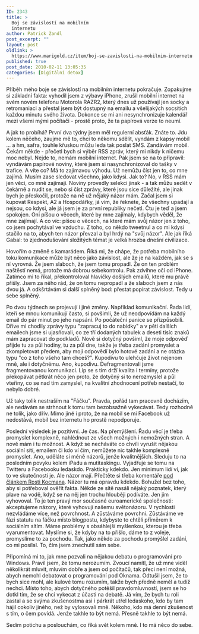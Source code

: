 ```yaml
---
ID: 2343
title: >
  Boj se závislostí na mobilním
  internetu
author: Patrick Zandl
post_excerpt: ""
layout: post
oldlink: >
  https://www.marigold.cz/item/boj-se-zavislosti-na-mobilnim-internetu
published: true
post_date: 2010-02-11 13:05:35
categories: [Digitální detox]
---
```

Příběh mého boje se závislostí na mobilním internetu pokračuje. Zopakujme si základní fakta: vyhodil jsem z výbavy iPhone, zrušil mobilní internet na svém novém telefonu Motorola RAZR2, který dnes už používají jen socky a retromaniaci a přestal jsem být dostupný na emailu a všelijakých socsítích každou minutu svého života. Dokonce se mi ani nesynchronizuje kalendář mezi všemi mými počítači - prostě proto, že ta papírová verze to neumí. 

A jak to probíhá? První dva týdny jsem měl regulerní absťák. Znáte to. Jdu kolem něčeho, zaujme mě to, chci to někomu sdělit, vyndám z kapsy mobil ... a hm, safra, touhle křuskou můžu leda tak poslat SMS. Zandávám mobil. Čekám někde - přečetl bych si výběr RSS zpráv, který mi nikdy k ničemu moc nebyl. Nejde to, nemám mobilní internet. Pak jsem se na to připravil: vyndávám papírové noviny, které jsem si nasynchronizoval do tašky v trafice. A víte co? Má to zajímavou výhodu. Už nemůžu číst jen to, co mne zajímá. Musím zase sledovat všechno, jako kdysi. Jak to? No, v RSS mám jen věci, co mně zajímají. Noviny provedly selekci jinak - a tak můžu sedět v čekárně a nudit se, nebo si číst zprávy, které jsou sice důležité, ale jinak bych je přeskočil, protože na ně už nějaký názor mám. Začal jsem si kupovat Respekt, A2 a Hospodářky, já vím, že řeknete, že všechny upadají a nejsou, co kdysi, ale já jsem je za první republiky nečetl. Čtu je teď a jsem spokojen. Oni píšou o věcech, které by mne zajímaly, kdybych věděl, že mne zajímají. A co víc: píšou o věcech, na které mám svůj názor jen z toho, co jsem pochytával ve vzduchu. Z toho, co někdo tweetnul a co mi kdysi stačilo na to, abych ten názor převzal a byl hrdý na "svůj názor". Ale jak říká  Gabal: to zjednodušování složitých témat je velká hrozba dnešní civilizace.

Hovořím o změně s kamarádem. Říká mi, že chápe, že potřeba mobilního toku komunikace může být něco jako závislost, ale že je na každém, jak se s ní vyrovná. Že jsem slaboch, že jsem tomu propadl. Že on ten problém naštěstí nemá, protože má dobrou sebekontrolu. Pak zdvihne oči od iPhone. Zatímco mi to říkal, překontroloval hlavičky došlých emailů, které mu právě přišly. Jsem za něho rád, že on tomu nepropadl a že slaboch jsem z nás dvou já. A odkšrtávám si další splněný bod: přestat popírat závislost. Tedy u sebe splněný. 

Po dvou týdnech se projevují i jiné změny. Například komunikační. Řada lidí, kteří se mnou komunikují často, si povšimli, že už neodpovídám na každý email do pár minut po jeho napsání. Po počáteční panice se přizpůsobili. Dříve mi chodily zprávy typu "zapracuj to do nabídky" a v pěti dalších emailech jsme si ujasňovali, co ze tří dodaných tabulek a deseti tisíc znaků mám zapracovat do podkladů. Nově si dotyčný povšiml, že moje odpověď přijde tu za půl hodiny, tu za půl dne, takže je třeba zadání promyslet a zkompletovat předem, aby mojí odpovědí bylo hotové zadání a ne otázka typu "co z toho všeho tam chceš?".  Kupodivu to ulehčuje život nejenom mně, ale i dotyčnému. Ano, kupodivu. Defragmentovali jsme fragmentovanou komunikaci. Líp se s tím drží kvalita i termíny, protože překopávat pětkrát něco jen proto, že dotyčný si to nerozmyslel a půl vteřiny, co se nad tím zamyslel, na kvalitní zhodnocení potřeb nestačí, to nebylo dobré. 

Už taky tolik nestraším na "Fáčku". Pravda, pořád tam pracovně docházím, ale nedávám se strhnout k tomu tam bezobsažně vykecávat. Tedy rozhodně ne tolik, jako dřív. Mimo jiné i proto, že na mobil se mi Facebook už nedostává, mobil bez internetu ho prostě nepodporuje. 

Poslední výsledek je pozitivní. Je čas. Na přemýšlení. Řadu věcí je třeba promyslet komplexně, nahlédnout ze všech možných i nemožných stran. A nově mám i tu možnost. A když se necháváte co chvíli vyrušit nějakou sociální sítí, emailem či kdo ví čím, nemůžete nic takhle komplexně promyslet. Ano, uděláte si méně názorů, jenže kvalitnějších. Sleduju to na posledním povyku kolem iPadu a mutitaskingu. Vyjadřuje se tomu na Twitteru a Facebooku ledaskdo. Prakticky kdekdo. Jen minimum lidí ví, jak to ve skutečnosti je. Ale názor mají. Přečtěte si třeba komentáře <a href="http://www.lupa.cz/clanky/ipad-nema-multitasking-no-a-co/">pod článkem Rosti Kocmana</a>. Názor tu má opravdu kdekdo. Bohužel bez toho, aby si potřeboval ověřit fakta. Někde ze sítě nasáli nějaký poznatek, který plave na vodě, když se na něj jen trochu hlouběji podíváte. Jen jim vyhovoval. To je ten pravý mor současné euroamerické společnosti: akceptujeme názory, které vyhovují našemu světonázoru. V rychlosti nezvládáme více, než povrchnost. A zůstáváme povrchní. Zůstáváme ve fázi statutu na fáčku místo blogpostu, kdybyste to chtěli příměrem k sociálním sítím. Máme problémy s obsáhlejší myšlenkou, kterou je třeba vyarumentovat. Myslíme si, že kdyby na to přišlo, dáme to z voleje, promyslíme to za pochodu. Tak, jako někdo za pochodu promýšlel zadání, co mi posílal. To, čím jsem znechutil sám sebe. 

Připomíná mi to, jak mne pozvali na nějakou debatu o programování pro Windows. Pravil jsem, že tomu nerozumím. Zvoucí namítl, že už mne viděl několikrát mluvit, mluvím dobře a jsem od počítačů, tak přeci není možná, abych nemohl debatovat o programování pod Oknama. Odtušil jsem, že to bych sice mohl, ale kulové tomu rozumím, takže bych předně neměl a tudíž nechci. Místo toho, abych dotyčného potěšil pravdomluvností, jsem se ho dotkl tím, že se chci vykecat z účasti na debatě. Já vím, že bych tu roli zastal a se svýma zkušenostma asi i párkrát utřel ledaskoho, kdo by tam hájil cokoliv jiného, než by vylosovali mně. Někoho, kdo má denní zkušenost s tím, o čem povídá. Jenže takhle to být nemá. Přesně takhle to být nemá. 

Sedím potichu a poslouchám, co říká svět kolem mně. I to má něco do sebe.